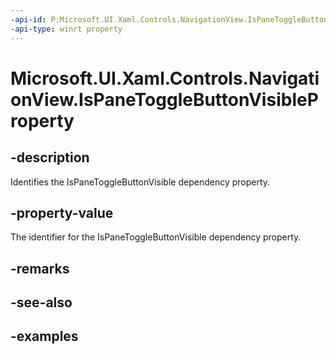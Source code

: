 ```yaml
---
-api-id: P:Microsoft.UI.Xaml.Controls.NavigationView.IsPaneToggleButtonVisibleProperty
-api-type: winrt property
---
```

<!-- Property syntax.
public DependencyProperty IsPaneToggleButtonVisibleProperty { get; }
-->

# Microsoft.UI.Xaml.Controls.NavigationView.IsPaneToggleButtonVisibleProperty


## -description

Identifies the IsPaneToggleButtonVisible dependency property.


## -property-value

The identifier for the IsPaneToggleButtonVisible dependency property.


## -remarks


## -see-also


## -examples


